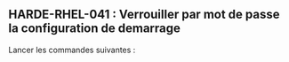 ## HARDE-RHEL-041 : Verrouiller par mot de passe la configuration de demarrage

Lancer les commandes suivantes :

